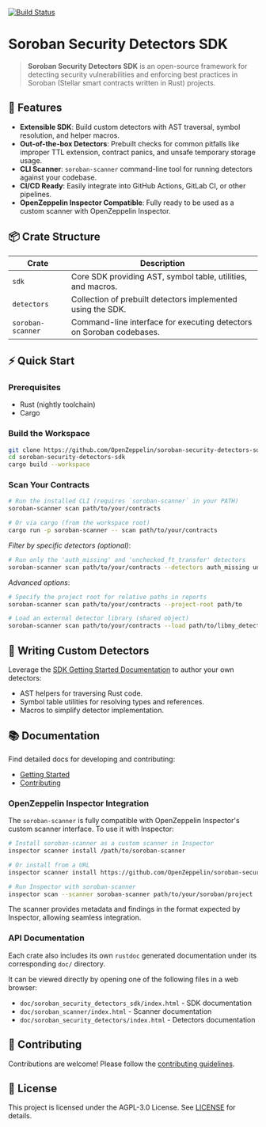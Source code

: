 [![Build Status](https://github.com/OpenZeppelin/soroban-security-detectors-sdk/actions/workflows/build.yml/badge.svg)](https://github.com/OpenZeppelin/soroban-security-detectors-sdk/actions/workflows/build.yml)

# Soroban Security Detectors SDK

> **Soroban Security Detectors SDK** is an open-source framework for detecting security vulnerabilities and enforcing best practices in Soroban (Stellar smart contracts written in Rust) projects.

## 🚀 Features

- **Extensible SDK**: Build custom detectors with AST traversal, symbol resolution, and helper macros.
- **Out-of-the-box Detectors**: Prebuilt checks for common pitfalls like improper TTL extension, contract panics, and unsafe temporary storage usage.
- **CLI Scanner**: `soroban-scanner` command-line tool for running detectors against your codebase.
- **CI/CD Ready**: Easily integrate into GitHub Actions, GitLab CI, or other pipelines.
- **OpenZeppelin Inspector Compatible**: Fully ready to be used as a custom scanner with OpenZeppelin Inspector.

## 📦 Crate Structure

| Crate              | Description                                                             |
| ------------------ | ----------------------------------------------------------------------- |
| `sdk`              | Core SDK providing AST, symbol table, utilities, and macros.            |
| `detectors`        | Collection of prebuilt detectors implemented using the SDK.             |
| `soroban-scanner`  | Command-line interface for executing detectors on Soroban codebases.    |

## ⚡ Quick Start

### Prerequisites

- Rust (nightly toolchain)
- Cargo

### Build the Workspace

```bash
git clone https://github.com/OpenZeppelin/soroban-security-detectors-sdk.git
cd soroban-security-detectors-sdk
cargo build --workspace
```

### Scan Your Contracts

```bash
# Run the installed CLI (requires `soroban-scanner` in your PATH)
soroban-scanner scan path/to/your/contracts

# Or via cargo (from the workspace root)
cargo run -p soroban-scanner -- scan path/to/your/contracts
```

_Filter by specific detectors (optional)_: 

```bash
# Run only the 'auth_missing' and 'unchecked_ft_transfer' detectors
soroban-scanner scan path/to/your/contracts --detectors auth_missing unchecked_ft_transfer
```

_Advanced options_:

```bash
# Specify the project root for relative paths in reports
soroban-scanner scan path/to/your/contracts --project-root path/to

# Load an external detector library (shared object)
soroban-scanner scan path/to/your/contracts --load path/to/libmy_detector.so
```

## 📝 Writing Custom Detectors

Leverage the [SDK Getting Started Documentation](docs/getting_started.md) to author your own detectors:

- AST helpers for traversing Rust code.
- Symbol table utilities for resolving types and references.
- Macros to simplify detector implementation.

## 📚 Documentation

Find detailed docs for developing and contributing:

- [Getting Started](docs/getting_started.md)
- [Contributing](docs/contributing.md)

### OpenZeppelin Inspector Integration

The `soroban-scanner` is fully compatible with OpenZeppelin Inspector's custom scanner interface. To use it with Inspector:

```bash
# Install soroban-scanner as a custom scanner in Inspector
inspector scanner install /path/to/soroban-scanner

# Or install from a URL
inspector scanner install https://github.com/OpenZeppelin/soroban-security-detectors-sdk/releases/latest/download/soroban-scanner-<os>-latest-v<version>.zip

# Run Inspector with soroban-scanner
inspector scan --scanner soroban-scanner path/to/your/soroban/project
```

The scanner provides metadata and findings in the format expected by Inspector, allowing seamless integration.

### API Documentation

Each crate also includes its own `rustdoc` generated documentation under its corresponding `doc/` directory.

It can be viewed directly by opening one of the following files in a web browser:

- `doc/soroban_security_detectors_sdk/index.html` - SDK documentation
- `doc/soroban_scanner/index.html` - Scanner documentation
- `doc/soroban_security_detectors/index.html` - Detectors documentation

## 🤝 Contributing

Contributions are welcome! Please follow the [contributing guidelines](docs/contributing.md).

## 📄 License

This project is licensed under the AGPL-3.0 License. See [LICENSE](LICENSE) for details.
